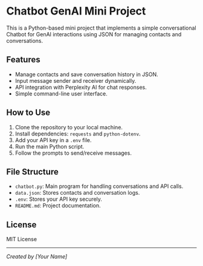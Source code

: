 # Chatbot GenAI Mini Project

This is a Python-based mini project that implements a simple conversational Chatbot for GenAI interactions using JSON for managing contacts and conversations.

## Features

- Manage contacts and save conversation history in JSON.
- Input message sender and receiver dynamically.
- API integration with Perplexity AI for chat responses.
- Simple command-line user interface.

## How to Use

1. Clone the repository to your local machine.
2. Install dependencies: `requests` and `python-dotenv`.
3. Add your API key in a `.env` file.
4. Run the main Python script.
5. Follow the prompts to send/receive messages.

## File Structure

- `chatbot.py`: Main program for handling conversations and API calls.
- `data.json`: Stores contacts and conversation logs.
- `.env`: Stores your API key securely.
- `README.md`: Project documentation.

## License

MIT License

---

*Created by [Your Name]*
